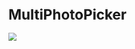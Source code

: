 # MultiPhotoPicker

[![](https://jitpack.io/v/nileshpambhar/MultiPhotoPicker.svg)](https://jitpack.io/#nileshpambhar/MultiPhotoPicker)
